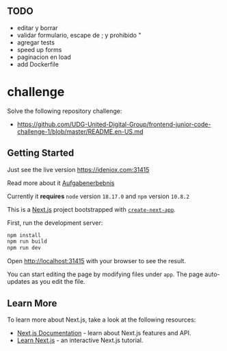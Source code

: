 ## TODO

- editar y borrar
- validar formulario, escape de ; y prohibido "
- agregar tests
- speed up forms
- paginacion en load
- add Dockerfile

# challenge

Solve the following repository challenge:

- https://github.com/UDG-United-Digital-Group/frontend-junior-code-challenge-1/blob/master/README.en-US.md

## Getting Started

Just see the live version https://ideniox.com:31415

Read more about it [Aufgabenerbebnis]([https://github.com/JorgeMartinezPizarro/challenge/blob/master/Aufgabenerbebnis.mb]())

Currently it **requires** `node` version `18.17.0` and `npm` version `10.8.2`

This is a [Next.js](https://nextjs.org/) project bootstrapped with [`create-next-app`](https://github.com/vercel/next.js/tree/canary/packages/create-next-app).

First, run the development server:

```bash
npm install
npm run build
npm run dev
```

Open [http://localhost:31415](http://localhost:31415) with your browser to see the result.

You can start editing the page by modifying files under `app`. The page auto-updates as you edit the file.

## Learn More

To learn more about Next.js, take a look at the following resources:

- [Next.js Documentation](https://nextjs.org/docs) - learn about Next.js features and API.
- [Learn Next.js](https://nextjs.org/learn) - an interactive Next.js tutorial.
